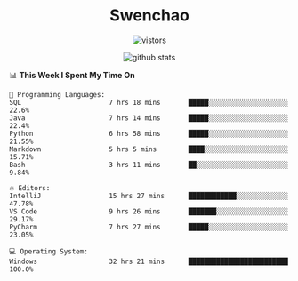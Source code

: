 <h1 align="center">Swenchao</h3>

<p align="center">
  <img src="https://visitor-badge.glitch.me/badge?page_id=Swenchao" alt="vistors" />
</p>

<p align="center">
  <img src="https://github-readme-stats.vercel.app/api?username=Swenchao&count_private=true&show_icons=true&theme=vue-dark&hide_title=true" alt="github stats" />
</p>

<!--START_SECTION:waka-->
📊 **This Week I Spent My Time On** 

```text
💬 Programming Languages: 
SQL                      7 hrs 18 mins       █████░░░░░░░░░░░░░░░░░░░░   22.6% 
Java                     7 hrs 14 mins       █████░░░░░░░░░░░░░░░░░░░░   22.4% 
Python                   6 hrs 58 mins       █████░░░░░░░░░░░░░░░░░░░░   21.55% 
Markdown                 5 hrs 5 mins        ████░░░░░░░░░░░░░░░░░░░░░   15.71% 
Bash                     3 hrs 11 mins       ██░░░░░░░░░░░░░░░░░░░░░░░   9.84%

🔥 Editors: 
IntelliJ                 15 hrs 27 mins      ████████████░░░░░░░░░░░░░   47.78% 
VS Code                  9 hrs 26 mins       ███████░░░░░░░░░░░░░░░░░░   29.17% 
PyCharm                  7 hrs 27 mins       █████░░░░░░░░░░░░░░░░░░░░   23.05%

💻 Operating System: 
Windows                  32 hrs 21 mins      █████████████████████████   100.0%

```


<!--END_SECTION:waka-->
